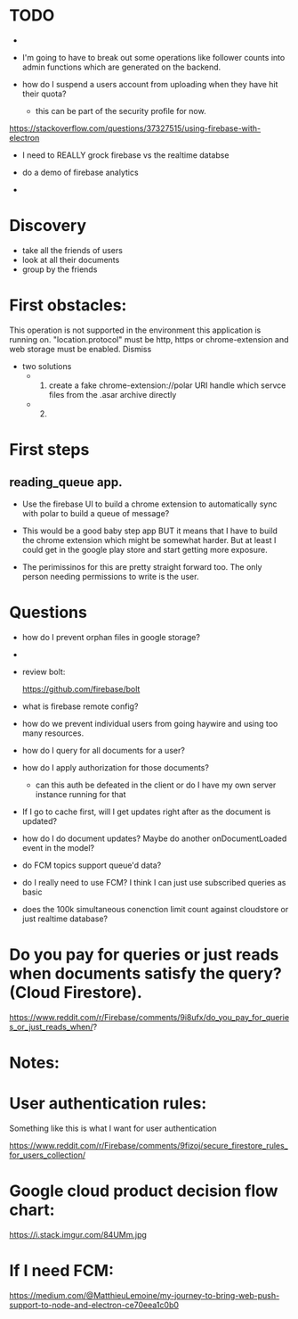 # TODO

- 

- I'm going to have to break out some operations like follower counts into 
  admin functions which are generated on the backend.  

- how do I suspend a users account from uploading when they have hit their 
  quota?
    - this can be part of the security profile for now.
  

https://stackoverflow.com/questions/37327515/using-firebase-with-electron

- I need to REALLY grock firebase vs the realtime databse


- do a demo of firebase analytics
- 

# Discovery

 - take all the friends of users
 - look at all their documents
 - group by the friends  

# First obstacles:


This operation is not supported in the environment this application is running
on. "location.protocol" must be http, https or chrome-extension and web storage
must be enabled.  Dismiss

- two solutions
    - 1. create a fake chrome-extension://polar URI handle which servce 
         files from the .asar archive directly
         
    - 2. 


# First steps



## reading_queue app.

- Use the firebase UI to build a chrome extension to automatically sync with 
  polar to build a queue of message?
  
- This would be a good baby step app BUT it means that I have to build the 
  chrome extension which might be somewhat harder.  But at least I could get
  in the google play store and start getting more exposure.
  
- The perimissinos for this are pretty straight forward too. The only person 
  needing permissions to write is the user.
   

# Questions

- how do I prevent orphan files in google storage?

- 

- review bolt:

    https://github.com/firebase/bolt

- what is firebase remote config?

- how do we prevent individual users from going haywire and using too many 
  resources.

- how do I query for all documents for a user?

- how do I apply authorization for those documents?
    - can this auth be defeated in the client or do I have my own server 
      instance running for that
 
- If I go to cache first, will I get updates right after as the document is 
  updated?
  
- how do I do document updates? Maybe do another onDocumentLoaded event in the 
  model?  

- do FCM topics support queue'd data?

- do I really need to use FCM? I think I can just use subscribed queries as 
  basic  

- does the 100k simultaneous conenction limit count against cloudstore or just realtime database?

# Do you pay for queries or just reads when documents satisfy the query? (Cloud Firestore). 

https://www.reddit.com/r/Firebase/comments/9i8ufx/do_you_pay_for_queries_or_just_reads_when/?

# Notes:

# User authentication rules:

Something like this is what I want for user authentication

https://www.reddit.com/r/Firebase/comments/9fizoj/secure_firestore_rules_for_users_collection/

# Google cloud product decision flow chart:

https://i.stack.imgur.com/84UMm.jpg

# If I need FCM:

https://medium.com/@MatthieuLemoine/my-journey-to-bring-web-push-support-to-node-and-electron-ce70eea1c0b0



